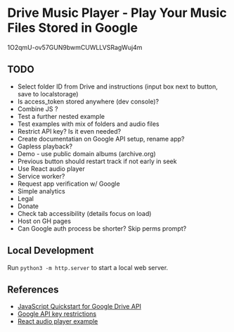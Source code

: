 
# Drive Music Player - Play Your Music Files Stored in Google

1O2qmU-ov57GUN9bwmCUWLLVSRagWuj4m

## TODO

- Select folder ID from Drive and instructions (input box next to button, save to localstorage)
- Is access_token stored anywhere (dev console)?
- Combine JS ?
- Test a further nested example
- Test examples with mix of folders and audio files
- Restrict API key? Is it even needed?
- Create documentatian on Google API setup, rename app?
- Gapless playback?
- Demo - use public domain albums (archive.org)
- Previous button should restart track if not early in seek
- Use React audio player
- Service worker?
- Request app verification w/ Google
- Simple analytics
- Legal
- Donate
- Check tab accessibility (details focus on load)
- Host on GH pages
- Can Google auth process be shorter? Skip perms prompt?

## Local Development

Run `python3 -m http.server` to start a local web server. 

## References

- [JavaScript Quickstart for Google Drive API](https://developers.google.com/drive/api/quickstart/js)
- [Google API key restrictions](https://cloud.google.com/docs/authentication/api-keys#api_key_restrictions)
- [React audio player example](https://codesandbox.io/s/react-w877cp)
